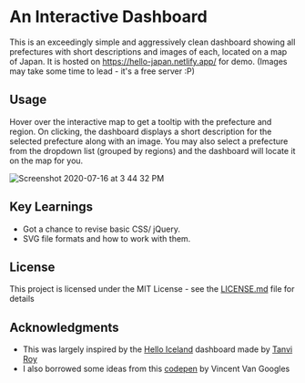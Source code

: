 # An Interactive Dashboard

This is an exceedingly simple and aggressively clean dashboard showing all prefectures with short descriptions and images of each, located on a map of Japan. It is hosted on https://hello-japan.netlify.app/ for demo. (Images may take some time to lead - it's a free server :P)

## Usage

Hover over the interactive map to get a tooltip with the prefecture and region. On clicking, the dashboard displays a short description for the selected prefecture along with an image. You may also select a prefecture from the dropdown list (grouped by regions) and the dashboard will locate it on the map for you.

![Screenshot 2020-07-16 at 3 44 32 PM](https://user-images.githubusercontent.com/60803609/87661468-44111b80-c77e-11ea-86a7-6c9191749331.png)

## Key Learnings

* Got a chance to revise basic CSS/ jQuery.
* SVG file formats and how to work with them.

## License

This project is licensed under the MIT License - see the [LICENSE.md](LICENSE.md) file for details

## Acknowledgments

* This was largely inspired by the [Hello Iceland](https://github.com/tanviroy/hello-iceland-v1) dashboard made by [Tanvi Roy](https://github.com/tanviroy)
* I also borrowed some ideas from this [codepen](https://codepen.io/Gogh/pen/bYwqrL) by Vincent Van Googles
